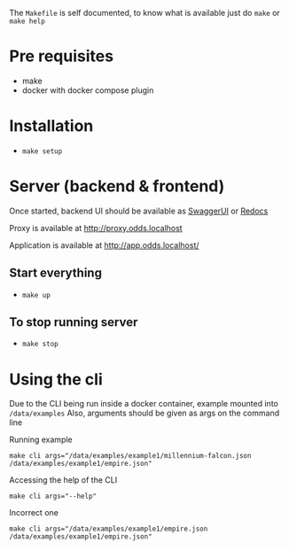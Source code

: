 The `Makefile` is self documented, to know what is available just do `make` or `make help`

# Pre requisites
- make
- docker with docker compose plugin

# Installation
- `make setup`

# Server (backend & frontend)
Once started, backend UI should be available as [SwaggerUI](http://backend.odds.localhost/docs) or [Redocs](http://backend.odds.localhost/redoc)

Proxy is available at http://proxy.odds.localhost

Application is available at http://app.odds.localhost/

## Start everything
- `make up`

## To stop running server
- `make stop`

# Using the cli

Due to the CLI being run inside a docker container, example mounted into `/data/examples`
Also, arguments should be given as args on the command line

Running example
```shell
make cli args="/data/examples/example1/millennium-falcon.json /data/examples/example1/empire.json"
```

Accessing the help of the CLI
```shell
make cli args="--help"
```

Incorrect one
```shell
make cli args="/data/examples/example1/empire.json /data/examples/example1/empire.json"
```
